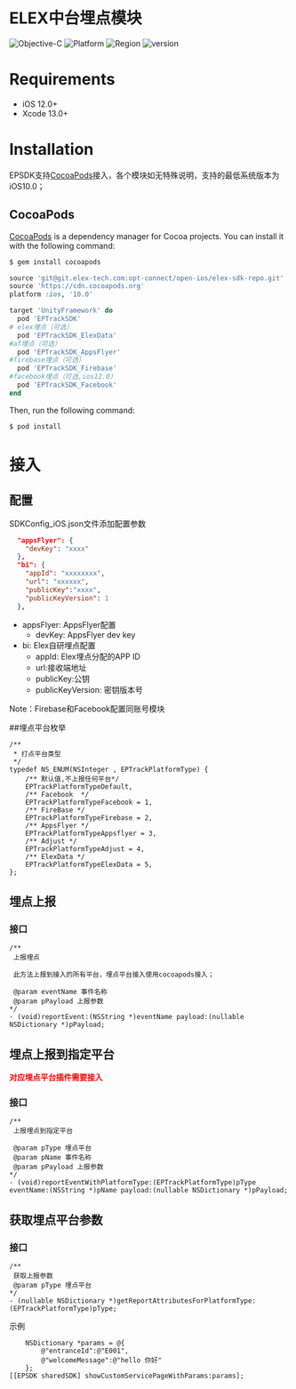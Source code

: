 # ELEX中台埋点模块
![Objective-C](https://img.shields.io/badge/Objective--C-blue.svg?style=flat)
![Platform](https://img.shields.io/badge/platform-iOS-A1A1A1?style=flat)
![Region](https://img.shields.io/badge/region-CN_|_Oversea-green.svg?style=flat)
![version](https://img.shields.io/badge/iOS-12.0-orange.svg?style=flat)

# Requirements

- iOS 12.0+
- Xcode 13.0+

# Installation

EPSDK支持[CocoaPods](https://cocoapods.org)接入，各个模块如无特殊说明，支持的最低系统版本为iOS10.0；
## CocoaPods
[CocoaPods](http://cocoapods.org) is a dependency manager for Cocoa projects. You can install it with the following command:

```bash
$ gem install cocoapods
```

```ruby
source 'git@git.elex-tech.com:opt-connect/open-ios/elex-sdk-repo.git'
source 'https://cdn.cocoapods.org'
platform :ios, '10.0'

target 'UnityFramework' do
  pod 'EPTrackSDK'
# elex埋点（可选）
  pod 'EPTrackSDK_ElexData'
#af埋点（可选）
  pod 'EPTrackSDK_AppsFlyer'
#firebase埋点（可选）
  pod 'EPTrackSDK_Firebase'
#facebook埋点（可选,ios12.0）
  pod 'EPTrackSDK_Facebook'
end
```
Then, run the following command:

```bash
$ pod install
```

# 接入
## 配置
SDKConfig_iOS.json文件添加配置参数
```json
  "appsFlyer": {
    "devKey": "xxxx"
  },
  "bi": {
    "appId": "xxxxxxxx",
    "url": "xxxxxx",
    "publicKey":"xxxx",
    "publicKeyVersion": 1
  },
```
- appsFlyer: AppsFlyer配置
	- devKey: AppsFlyer dev key
- bi: Elex自研埋点配置
	- appId: Elex埋点分配的APP ID
	- url:接收端地址
	- publicKey:公钥
	- publicKeyVersion: 密钥版本号

Note：Firebase和Facebook配置同账号模块

##埋点平台枚举
```objc
/** 
 * 打点平台类型
 */
typedef NS_ENUM(NSInteger , EPTrackPlatformType) {
    /** 默认值,不上报任何平台*/
    EPTrackPlatformTypeDefault,
    /** Facebook  */
    EPTrackPlatformTypeFacebook = 1,
    /** FireBase */
    EPTrackPlatformTypeFirebase = 2,
    /** AppsFlyer */
    EPTrackPlatformTypeAppsflyer = 3,
    /** Adjust */
    EPTrackPlatformTypeAdjust = 4,
    /** ElexData */
    EPTrackPlatformTypeElexData = 5,
};

```
## 埋点上报
### 接口
```objc
/**
 上报埋点
 
 此方法上报到接入的所有平台，埋点平台接入使用cocoapods接入；
 
 @param eventName 事件名称
 @param pPayload 上报参数
*/
- (void)reportEvent:(NSString *)eventName payload:(nullable NSDictionary *)pPayload;

```

## 埋点上报到指定平台
**<font color = red>对应埋点平台插件需要接入</font>**
### 接口
```objc
/**
 上报埋点到指定平台

 @param pType 埋点平台
 @param pName 事件名称
 @param pPayload 上报参数
*/
- (void)reportEventWithPlatformType:(EPTrackPlatformType)pType eventName:(NSString *)pName payload:(nullable NSDictionary *)pPayload;
```

## 获取埋点平台参数
### 接口
```objc
/**
 获取上报参数
 @param pType 埋点平台
*/
- (nullable NSDictionary *)getReportAttributesForPlatformType:(EPTrackPlatformType)pType;

```
示例
```objc
    NSDictionary *params = @{
        @"entranceId":@"E001",
        @"welcomeMessage":@"hello 你好"
    };
[[EPSDK sharedSDK] showCustomServicePageWithParams:params];
```

